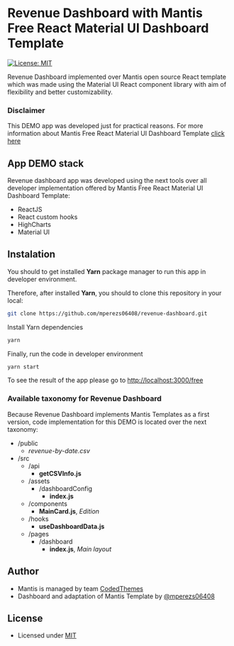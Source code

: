 # Revenue Dashboard with Mantis Free React Material UI Dashboard Template 
[![License: MIT](https://img.shields.io/badge/License-MIT-yellow.svg)](https://opensource.org/licenses/MIT)

Revenue Dashboard implemented over Mantis open source React template which was made using the Material UI React component library with aim of flexibility and better customizability.

### Disclaimer

This DEMO app was developed just for practical reasons. For more information about Mantis Free React Material UI Dashboard Template [click here](https://github.com/codedthemes/mantis-free-react-admin-template/) 


## App DEMO stack

Revenue dashboard app was developed using the next tools over all developer implementation offered by Mantis Free React Material UI Dashboard Template:

- ReactJS
- React custom hooks
- HighCharts
- Material UI

## Instalation

You should to get installed **Yarn** package manager to run this app in developer environment.

Therefore, after installed **Yarn**, you should to clone this repository in your local:

```bash
git clone https://github.com/mperezs06408/revenue-dashboard.git
```
Install Yarn dependencies
```bash
yarn
```
Finally, run the code in developer environment
```bash
yarn start
```
To see the result of the app please go to [http://localhost:3000/free](http://localhost:3000/free) 

### Available taxonomy for Revenue Dashboard

Because Revenue Dashboard implements Mantis Templates as a first version, code implementation for this DEMO is located over the next taxonomy:

- /public
    - *revenue-by-date.csv*
- /src
    - /api
        - **getCSVInfo.js**
    - /assets
        - /dashboardConfig
            - **index.js**
    - /components
        - **MainCard.js**, *Edition*
    - /hooks
        - **useDashboardData.js**
    - /pages
        - /dashboard
            - **index.js**, *Main layout*
    

## Author

- Mantis is managed by team [CodedThemes](https://codedthemes.com)
- Dashboard and adaptation of Mantis Template by [@mperezs06408](https://github.com/mperezs06408)

## License

-   Licensed under [MIT](https://github.com/codedthemes/datta-able-bootstrap-dashboard/blob/master/LICENSE)
